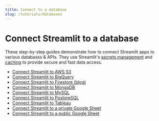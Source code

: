 ```yaml
---
title: Connect to a database
slug: /tutorials/databases
---
```


# Connect Streamlit to a database

These step-by-step guides demonstrate how to connect Streamlit apps to various databases & APIs.
They use Streamlit's [secrets management](../deploy_streamlit_app.html#secrets-management) and
[caching](../caching.md) to provide secure and fast data access.

- [Connect Streamlit to AWS S3](databases/aws-s3)
- [Connect Streamlit to BigQuery](databases/bigquery)
- [Connect Streamlit to Firestore (blog)](https://blog.streamlit.io/streamlit-firestore/)
- [Connect Streamlit to MongoDB](databases/mongodb)
- [Connect Streamlit to MySQL](databases/mysql)
- [Connect Streamlit to PostgreSQL](databases/postgresql)
- [Connect Streamlit to Tableau](databases/tableau)
- [Connect Streamlit to a private Google Sheet](databases/private-gsheet)
- [Connect Streamlit to a public Google Sheet](databases/public-gsheet)
